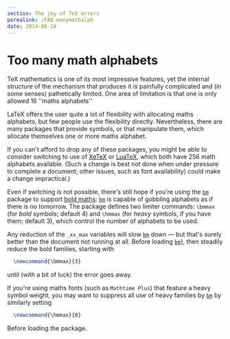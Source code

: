 ```yaml
---
section: The joy of TeX errors
permalink: /FAQ-manymathalph
date: 2014-06-10
---
```


# Too many math alphabets

TeX mathematics is one of its most impressive features, yet the
internal structure of the mechanism that produces it is painfully
complicated and (in some senses) pathetically limited.  One area of
limitation is that one is only allowed 16&nbsp;''maths alphabets''

LaTeX offers the user quite a lot of flexibility with allocating
maths alphabets, but few people use the flexibility directly.
Nevertheless, there are many packages that provide symbols, or that
manipulate them, which allocate themselves one or more maths alphabet.

If you can't afford to drop any of these packages, you might be able
to consider switching to use of [XeTeX](FAQ-xetex.md) or
[LuaTeX](FAQ-luatex.md), which both have 256 math alphabets
available.  (Such a change is best not done when under pressure to
complete a document; other issues, such as font availability) could
make a change impractical.)

Even if switching is not possible, there's still hope if you're using
the [`bm`](https://ctan.org/pkg/bm) package to support [bold maths](FAQ-boldgreek.md):
[`bm`](https://ctan.org/pkg/bm) is capable of gobbling alphabets as if there is no
tomorrow.  The package defines two limiter commands: `\bmmax` (for
_bold_ symbols; default&nbsp;4) and `\hmmax` (for _heavy_
symbols, if you have them; default&nbsp;3), which control the number of
alphabets to be used.

Any reduction of the `_xx_max` variables will slow
[`bm`](https://ctan.org/pkg/bm) down&nbsp;&mdash; but that's surely better than the document not
running at all.
Before loading [`bm`](https://ctan.org/pkg/bm)),  then steadily reduce the bold
families, starting with 
```latex
  \newcommand{\bmmax}{3}
```
until (with a bit of luck) the error goes away.

If  you're using maths fonts (such as
`Mathtime Plus`) that feature a heavy symbol weight,
you may want to suppress all use of heavy families by [`bm`](https://ctan.org/pkg/bm) by
similarly setting
```latex
  \newcommand{\hmmax}{0}
```
Before loading the package.

